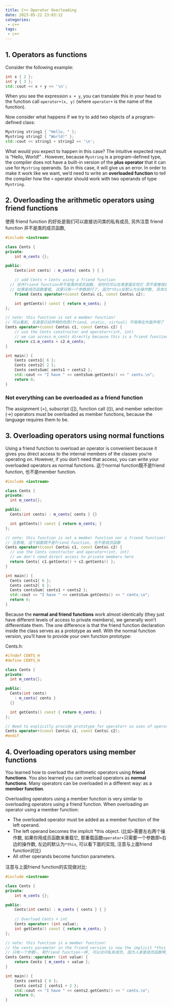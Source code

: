 ```yaml
---
title: C++ Operator Overloading
date: 2023-05-22 23:03:12
categories:
 - c++
tags:
 - c++
---
```


## 1. Operators as functions

Consider the following example:

```cpp
int x { 2 };
int y { 3 };
std::cout << x + y << '\n';
```

When you see the expression `x + y`, you can translate this in your head to the function call `operator+(x, y)` (where `operator+` is the name of the function).

Now consider what happens if we try to add two objects of a program-defined class:

```cpp
Mystring string1 { "Hello, " };
Mystring string2 { "World!" };
std::cout << string1 + string2 << '\n';
```

What would you expect to happen in this case? The intuitive expected result is “Hello, World!” . However, because `Mystring` is a program-defined type, the compiler does not have a built-in version of the **plus operator** that it can use for `Mystring` operands. So in this case, it will give us an error. In order to make it work like we want, we’d need to write an **overloaded function** to tell the compiler how the `+` operator should work with two operands of type `Mystring`. 

## 2. Overloading the arithmetic operators using friend functions

使用 friend function 的好处是我们可以直接访问类的私有成员, 另外注意 friend function 并不是类的成员函数, 

```cpp
#include <iostream>

class Cents {
private:
	int m_cents {};

public:
	Cents(int cents) : m_cents{ cents } { }

	// add Cents + Cents using a friend function
  // 另外friend function并不是类的成员函数, 但你仍可以在类里面实现它 而不是像我们这样在外面实现
  // 如果是成员函数重载, 这里只用一个参数就行了, 因为*this会默认为左操作数, 具体文章下面部分会讲
	friend Cents operator+(const Cents& c1, const Cents& c2);

	int getCents() const { return m_cents; }
};

// note: this function is not a member function!
// 可以看到, 在类里已经声明的性质(friend, static, virtual) 不用再在外面声明了
Cents operator+(const Cents& c1, const Cents& c2) {
	// use the Cents constructor and operator+(int, int)
	// we can access m_cents directly because this is a friend function
	return c1.m_cents + c2.m_cents;
}

int main() {
	Cents cents1{ 6 };
	Cents cents2{ 2 };
	Cents centsSum{ cents1 + cents2 };
	std::cout << "I have " << centsSum.getCents() << " cents.\n";
	return 0;
}
```

### Not everything can be overloaded as a friend function

The assignment (=), subscript ([]), function call (()), and member selection (->) operators must be overloaded as member functions, because the language requires them to be.

## 3. Overloading operators using normal functions

Using a friend function to overload an operator is convenient because it gives you direct access to the internal members of the classes you’re operating on. However, if you don’t need that access, you can write your overloaded operators as normal functions. 这个normal function既不是friend function, 也不是member function. 

```cpp
#include <iostream>

class Cents {
private:
  int m_cents{};

public:
  Cents(int cents) : m_cents{ cents } {}

  int getCents() const { return m_cents; }
};

// note: this function is not a member function nor a friend function!
// 注意哦, 这个函数既不是friend function, 也不是成员函数
Cents operator+(const Cents& c1, const Cents& c2) {
  // use the Cents constructor and operator+(int, int)
  // we don't need direct access to private members here
  return Cents{ c1.getCents() + c2.getCents() };
}

int main() {
  Cents cents1{ 6 };
  Cents cents2{ 8 };
  Cents centsSum{ cents1 + cents2 };
  std::cout << "I have " << centsSum.getCents() << " cents.\n";
  return 0;
}
```

Because the **normal and friend functions** work almost identically (they just have different levels of access to private members), we generally won’t differentiate them. The one difference is that the friend function declaration inside the class serves as a prototype as well. With the normal function version, you’ll have to provide your own function prototype:

Cents.h:

```cpp
#ifndef CENTS_H
#define CENTS_H

class Cents {
private:
  int m_cents{};

public:
  Cents(int cents)
    : m_cents{ cents }
  {}

  int getCents() const { return m_cents; }
};

// Need to explicitly provide prototype for operator+ so uses of operator+ in other files know this overload exists
Cents operator+(const Cents& c1, const Cents& c2);
#endif
```

## 4. Overloading operators using member functions

You learned how to overload the arithmetic operators using **friend functions**. You also learned you can overload operators as **normal functions**. Many operators can be overloaded in a different way: as a **member function**.

Overloading operators using a member function is very similar to overloading operators using a friend function. When overloading an operator using a member function:

- The overloaded operator must be added as a member function of the left operand.
- The left operand becomes the implicit *this object. (比如`+`需要左右两个操作数, 如果你用成员函数来重载它, 那重载函数`operator+`只需要一个参数即`+`右边的操作数, 左边的默认为`*this`, 可以看下面的实现, 注意与上面friend function对比)
- All other operands become function parameters.

注意与上面friend function的实现做对比:

```cpp
#include <iostream>

class Cents {
private:
    int m_cents {};

public:
    Cents(int cents) : m_cents { cents } { }
  
    // Overload Cents + int
    Cents operator+ (int value);
    int getCents() const { return m_cents; }
};

// note: this function is a member function!
// the cents parameter in the friend version is now the implicit *this parameter
// 只有一个参数~, 和friend function一样, 可以访问私有成员, 因为人家是成员函数啊, 肯定可以访问
Cents Cents::operator+ (int value) {
    return Cents { m_cents + value };
}

int main() {
	Cents cents1 { 6 };
	Cents cents2 { cents1 + 2 };
	std::cout << "I have " << cents2.getCents() << " cents.\n";
	return 0;
}
```
